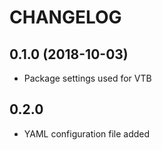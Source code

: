 CHANGELOG
=========

0.1.0 (2018-10-03)
-----

- Package settings used for VTB

0.2.0
-----

- YAML configuration file added